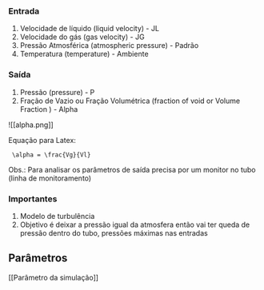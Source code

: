 ### Entrada

1. Velocidade de líquido (liquid velocity) - JL
2. Velocidade do gás (gas velocity) - JG
3. Pressão Atmosférica (atmospheric pressure) - Padrão
4. Temperatura (temperature) - Ambiente

### Saída

1. Pressão (pressure) - P
2. Fração de Vazio ou Fração Volumétrica (fraction of void or Volume Fraction ) - Alpha

![[alpha.png]]

Equação para Latex:
 
````
 \alpha = \frac{Vg}{Vl} 
````

Obs.: Para analisar os parâmetros de saída precisa por um monitor no tubo (linha de monitoramento)

### Importantes

1. Modelo de turbulência
2. Objetivo é deixar a pressão igual da atmosfera então vai ter queda de pressão dentro do tubo, pressões máximas nas entradas

## Parâmetros
[[Parâmetro da simulação]]